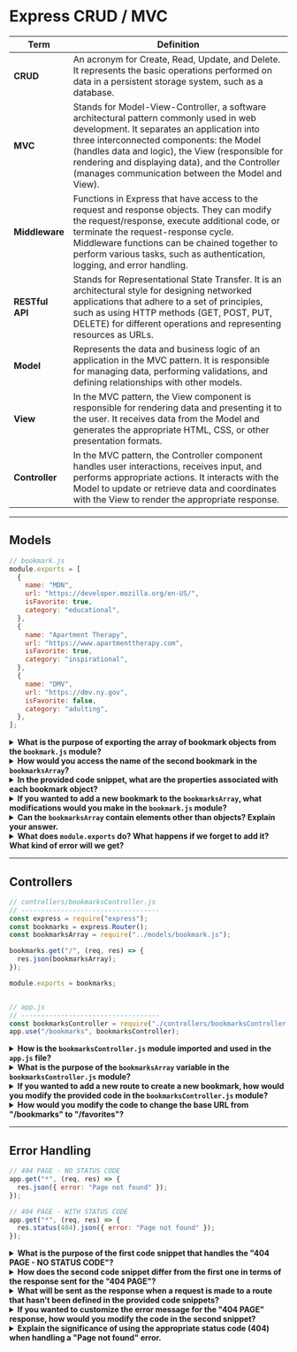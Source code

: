 # Express CRUD / MVC

| Term | Definition |
| ---- | ---------- |
| __CRUD__ | An acronym for Create, Read, Update, and Delete. It represents the basic operations performed on data in a persistent storage system, such as a database. |
| __MVC__ | Stands for Model-View-Controller, a software architectural pattern commonly used in web development. It separates an application into three interconnected components: the Model (handles data and logic), the View (responsible for rendering and displaying data), and the Controller (manages communication between the Model and View). |
| __Middleware__ | Functions in Express that have access to the request and response objects. They can modify the request/response, execute additional code, or terminate the request-response cycle. Middleware functions can be chained together to perform various tasks, such as authentication, logging, and error handling. |
| __RESTful API__ | Stands for Representational State Transfer. It is an architectural style for designing networked applications that adhere to a set of principles, such as using HTTP methods (GET, POST, PUT, DELETE) for different operations and representing resources as URLs.|
| __Model__ | Represents the data and business logic of an application in the MVC pattern. It is responsible for managing data, performing validations, and defining relationships with other models. |
| __View__ | In the MVC pattern, the View component is responsible for rendering data and presenting it to the user. It receives data from the Model and generates the appropriate HTML, CSS, or other presentation formats. |
| __Controller__ | In the MVC pattern, the Controller component handles user interactions, receives input, and performs appropriate actions. It interacts with the Model to update or retrieve data and coordinates with the View to render the appropriate response. |

---

## Models

```js
// bookmark.js
module.exports = [
  {
    name: "MDN",
    url: "https://developer.mozilla.org/en-US/",
    isFavorite: true,
    category: "educational",
  },
  {
    name: "Apartment Therapy",
    url: "https://www.apartmenttherapy.com",
    isFavorite: true,
    category: "inspirational",
  },
  {
    name: "DMV",
    url: "https://dmv.ny.gov",
    isFavorite: false,
    category: "adulting",
  },
];
```

<details>
<summary><strong>What is the purpose of exporting the array of bookmark objects from the <code>bookmark.js</code> module?</strong></summary>

The purpose of exporting the array of bookmark objects is to make it accessible to other parts of the application. It allows other modules or files to import and use the `bookmarksArray` data.
</details>

<details>
<summary><strong>How would you access the name of the second bookmark in the <code>bookmarksArray</code>?</strong></summary>

To access the name of the second bookmark in the `bookmarksArray`, you can use `bookmarksArray[1].name`. Array indices start at 0, so the second bookmark can be accessed using index 1.
</details>

<details>
<summary><strong>In the provided code snippet, what are the properties associated with each bookmark object?</strong></summary>

The properties associated with each bookmark object are `name`, `url`, `isFavorite`, and `category`. These properties store information such as the name of the bookmark, its URL, whether it is marked as a favorite, and its category.
</details>

<details>
<summary><strong>If you wanted to add a new bookmark to the <code>bookmarksArray</code>, what modifications would you make in the <code>bookmark.js</code> module?</strong></summary>

To add a new bookmark to the `bookmarksArray`, you would modify the `bookmark.js` module by inserting a new object representing the bookmark at the desired position within the array. For example, you can use the `push()` method to add it at the end: `bookmarksArray.push({ name: "New Bookmark", url: "https://example.com", isFavorite: false, category: "uncategorized" })`.
</details>

<details>
<summary><strong>Can the <code>bookmarksArray</code> contain elements other than objects? Explain your answer.</strong></summary>

Yes, the `bookmarksArray` can contain elements other than objects. JavaScript arrays can hold any type of value, including primitive data types (such as strings, numbers, booleans) and even other arrays or objects. However, in the provided code snippet, the intention is to store bookmark objects within the array.
</details>

<details>
<summary><strong>What does <code>module.exports</code> do? What happens if we forget to add it? What kind of error will we get?</strong></summary>

`module.exports` is a special object in Node.js that allows us to export values from a module. It specifies the objects or functions that should be accessible to other modules when they require or import the current module.

If we forget to add `module.exports` in a module, when we try to import that module in another file using `require()`, we will receive an `undefined` value. This is because the module didn't export anything explicitly, so there is no value to import.

The specific error message we would see when trying to import a module without `module.exports` varies depending on the environment or tool being used. However, a common error message is `TypeError: Cannot read property 'something' of undefined`, where `'something'` refers to the specific property or method we are trying to access from the imported module.
</details>

---

## Controllers

```js
// controllers/bookmarksController.js
// -----------------------------------
const express = require("express");
const bookmarks = express.Router();
const bookmarksArray = require("../models/bookmark.js");

bookmarks.get("/", (req, res) => {
  res.json(bookmarksArray);
});

module.exports = bookmarks;


// app.js
// -----------------------------------
const bookmarksController = require("./controllers/bookmarksController.js");
app.use("/bookmarks", bookmarksController);
```

<details>
<summary><strong>How is the <code>bookmarksController.js</code> module imported and used in the <code>app.js</code> file?</strong></summary>

The `bookmarksController.js` module is imported in the `app.js` file using the `require()` function and assigned to the `bookmarksController` variable. It is then incorporated into the Express application using the `.use()` method.

The `.use()` method is a middleware function provided by Express that allows us to mount the `bookmarksController` module on a specific base URL path ("/bookmarks" in this case). It acts as a routing middleware, handling requests that match the specified base URL.

When a request is made to a URL that starts with "/bookmarks", Express will invoke the `bookmarksController` middleware, which is responsible for handling the request and generating the appropriate response.

By using the `.use()` method with the "/bookmarks" path and the `bookmarksController` module, we effectively delegate the handling of requests starting with "/bookmarks" to the `bookmarksController` module. This allows us to organize our code and separate concerns, keeping the route handling logic encapsulated in the `bookmarksController.js` file.
</details>

<details>
<summary><strong>What is the purpose of the <code>bookmarksArray</code> variable in the <code>bookmarksController.js</code> module?</strong></summary>

The `bookmarksArray` variable in the `bookmarksController.js` module is used to store an array of bookmark objects. It serves as the data source for the GET request to the "/bookmarks" route, where the array is sent as the response.
</details>

<details>
<summary><strong>If you wanted to add a new route to create a new bookmark, how would you modify the provided code in the <code>bookmarksController.js</code> module?</strong></summary>

To add a new route to create a new bookmark, you would need to define a new HTTP method handler on the `bookmarks` router. For example, to add a POST route, you can use the `.post()` method:

```js
bookmarks.post("/", (req, res) => {
  // Code to handle creating a new bookmark
});
```

You can then implement the logic to handle the creation of a new bookmark within the route handler function.
</details>

<details>
<summary><strong>How would you modify the code to change the base URL from "/bookmarks" to "/favorites"?</strong></summary>

To change the base URL from "/bookmarks" to "/favorites", you would modify the code in the `app.js` file where the `bookmarksController` module is incorporated into the Express application.

Currently, the `bookmarksController` middleware is mounted on the "/bookmarks" path using the `.use()` method:

```js
app.use("/bookmarks", bookmarksController);
```

To change it to "/favorites", you would update the code as follows:

```js
app.use("/favorites", bookmarksController);
```

This change will ensure that the `bookmarksController` middleware is now invoked for requests starting with "/favorites" instead of "/bookmarks". The routes defined in the `bookmarksController.js` module will now be accessible under the "/favorites" base URL.
</details>

---

## Error Handling

```js
// 404 PAGE - NO STATUS CODE
app.get("*", (req, res) => {
  res.json({ error: "Page not found" });
});

// 404 PAGE - WITH STATUS CODE
app.get("*", (req, res) => {
  res.status(404).json({ error: "Page not found" });
});
```

<details>
<summary><strong>What is the purpose of the first code snippet that handles the "404 PAGE - NO STATUS CODE"?</strong></summary>

The purpose of the first code snippet is to handle requests to routes that haven't been defined in the provided code snippets. When a request is made to a route that doesn't match any defined routes, the callback function `(req, res) => {...}` is executed. It sends a JSON response with an error message indicating that the page was not found.

```js
app.get("*", (req, res) => {
  res.json({ error: "Page not found" });
});
```

By using the `"*"` as the route pattern, this route acts as a catch-all for any undefined routes, ensuring that the error message is sent for any unrecognized URLs.

</details>

<details>
<summary><strong>How does the second code snippet differ from the first one in terms of the response sent for the "404 PAGE"?</strong></summary>

The second code snippet differs from the first one by including a status code in the response for the "404 PAGE". Instead of just sending a JSON response with an error message, it sets the HTTP status code to 404 using the `.status(404)` method before sending the JSON response.

```js
app.get("*", (req, res) => {
  res.status(404).json({ error: "Page not found" });
});
```

Setting the appropriate status code provides more specific information to the client's browser or API consumer about the nature of the error. In this case, it indicates that the requested page was not found (404 status code).

</details>

<details>
<summary><strong>What will be sent as the response when a request is made to a route that hasn't been defined in the provided code snippets?</strong></summary>

When a request is made to a route that hasn't been defined in the provided code snippets, the response will depend on which code snippet is being used:

- In the first code snippet, the response will be a JSON object with an error message: `{ error: "Page not found" }`. However, the response will not include an explicit HTTP status code.

- In the second code snippet, the response will be a JSON object with an error message: `{ error: "Page not found" }`, and the HTTP status code will be set to 404, indicating a "Page not found" error.

</details>

<details>
<summary><strong>If you wanted to customize the error message for the "404 PAGE" response, how would you modify the code in the second snippet?</strong></summary>

To customize the error message for the "404 PAGE" response in the second code snippet, you would modify the JSON object being sent in the response. Update the value of the `"error"` property to reflect the desired error message.

For example, to customize the error message to say "Custom message: Page not found", you can modify the code as follows:

```js
app.get("*", (req, res) => {
  res.status(404).json({ error: "Custom message: Page not found" });
});
```

By changing the value of the `"error"` property, you can customize the error message to suit your needs.

</details>

<details>
<summary><strong>Explain the significance of using the appropriate status code (404) when handling a "Page not found" error.</strong></summary>

Using the appropriate status code (404) when handling a "Page not found" error is significant for several reasons:

1. Clear indication: The 404 status code is a standard HTTP status code that signifies the requested resource (in this case, the page) could not be found. By setting this status code, the server clearly communicates to the client that the requested page is not available.

2. Browser behavior: When a browser receives a 404 status code, it knows that the requested page doesn't exist. The browser can handle this information appropriately by displaying an error page or taking alternative actions based on its configuration.

3. API consumers: When building APIs, using the 404 status code allows API consumers to distinguish between valid and invalid endpoints. It helps them understand that the requested resource is not available and provides a consistent approach for error handling.

Overall, using the appropriate status code, such as 404 for "Page not found" errors, improves the clarity and standardization of error responses, enabling better communication between the server and clients or API consumers.
</details>